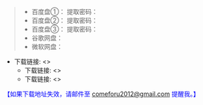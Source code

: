 > * 百度盘①：[]()  提取密码：
> * 百度盘②：[]()  提取密码：
> * 百度盘③：[]()  提取密码：
> * 谷歌网盘：
> * 微软网盘：


 * 下载链接:  <>
   * 下载链接:  <>
   * 下载链接:  <>

<font color="#0000ff">【如果下载地址失效，请邮件至 comeforu2012@gmail.com 提醒我。】</font>
